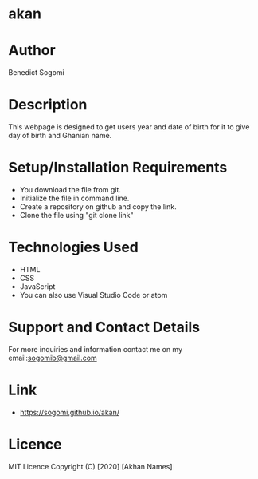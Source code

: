 # akan
# Author
Benedict Sogomi
# Description
This webpage is designed to get users year and date of birth for it to give day of birth and Ghanian name.
# Setup/Installation Requirements
* You download the file from git.
* Initialize the file in command line.
* Create a repository on github and copy the link.
* Clone the file using "git clone link"
# Technologies Used 
* HTML
* CSS
* JavaScript
* You can also use Visual Studio Code or atom
# Support and Contact Details 
For more inquiries and information contact me on my email:sogomib@gmail.com
# Link
* https://sogomi.github.io/akan/
# Licence
MIT Licence
Copyright (C) [2020] [Akhan Names]